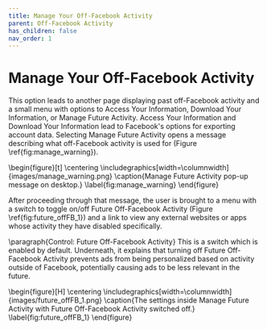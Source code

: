 ```yaml
---
title: Manage Your Off-Facebook Activity
parent: Off-Facebook Activity
has_children: false
nav_order: 1
---
```


# Manage Your Off-Facebook Activity
This option leads to another page displaying past off-Facebook activity and a small menu with options to Access Your Information, Download Your Information, or Manage Future Activity. Access Your Information and Download Your Information lead to Facebook's options for exporting account data. Selecting Manage Future Activity opens a message describing what off-Facebook activity is used for (Figure \ref{fig:manage_warning}).

\begin{figure}[t]
    \centering
    \includegraphics[width=\columnwidth]{images/manage_warning.png}
    \caption{Manage Future Activity pop-up message on desktop.}
     \label{fig:manage_warning}
 \end{figure}
 
After proceeding through that message, the user is brought to a menu with a switch to toggle on/off Future Off-Facebook Activity (Figure \ref{fig:future_offFB_1}) and a link to view any external websites or apps whose activity they have disabled specifically.

\paragraph{Control: Future Off-Facebook Activity} This is a switch which is enabled by default. Underneath, it explains that turning off Future Off-Facebook Activity prevents ads from being personalized based on activity outside of Facebook, potentially causing ads to be less relevant in the future.

\begin{figure}[H]
    \centering
    \includegraphics[width=\columnwidth]{images/future_offFB_1.png}
    \caption{The settings inside Manage Future Activity with Future Off-Facebook Activity switched off.}
     \label{fig:future_offFB_1}
 \end{figure}
